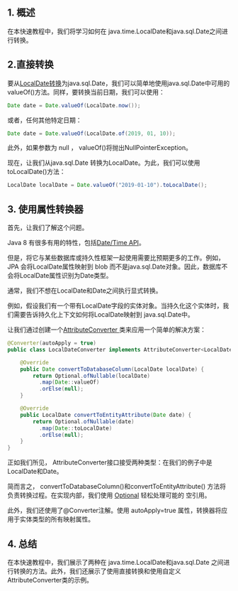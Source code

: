 ## 1. 概述

在本快速教程中，我们将学习如何在 java.time.LocalDate和java.sql.Date之间进行转换。

## 2.直接转换

要从[LocalDate](https://www.baeldung.com/java-date-to-localdate-and-localdatetime)[转换](https://www.baeldung.com/java-date-to-localdate-and-localdatetime)为java.sql.Date，我们可以简单地使用java.sql.Date中可用的valueOf()方法。同样，要转换当前日期，我们可以使用：

```java
Date date = Date.valueOf(LocalDate.now());
```

或者，任何其他特定日期：

```java
Date date = Date.valueOf(LocalDate.of(2019, 01, 10));
```

此外，如果参数为 null ， valueOf()将抛出NullPointerException。

现在，让我们从java.sql.Date 转换为LocalDate。为此，我们可以使用 toLocalDate()方法：

```java
LocalDate localDate = Date.valueOf("2019-01-10").toLocalDate();
```

## 3. 使用属性转换器

首先，让我们了解这个问题。

Java 8 有很多有用的特性，包括[Date/Time API](https://www.baeldung.com/java-8-date-time-intro)。

但是，将它与某些数据库或持久性框架一起使用需要比预期更多的工作。例如，JPA 会将LocalDate属性映射到 blob 而不是java.sql.Date对象。因此，数据库不会将LocalDate属性识别为Date类型。

通常，我们不想在LocalDate和Date之间执行显式转换。

例如，假设我们有一个带有LocalDate字段的实体对象。当持久化这个实体时，我们需要告诉持久化上下文如何将LocalDate映射到 java.sql.Date中。

让我们通过创建一个[AttributeConverter ](https://www.baeldung.com/jpa-attribute-converters)类来应用一个简单的解决方案：

```java
@Converter(autoApply = true)
public class LocalDateConverter implements AttributeConverter<LocalDate, Date> {

    @Override
    public Date convertToDatabaseColumn(LocalDate localDate) {
        return Optional.ofNullable(localDate)
          .map(Date::valueOf)
          .orElse(null);
    }

    @Override
    public LocalDate convertToEntityAttribute(Date date) {
        return Optional.ofNullable(date)
          .map(Date::toLocalDate)
          .orElse(null);
    }
}
```

正如我们所见， AttributeConverter接口接受两种类型：在我们的例子中是LocalDate和Date。

简而言之， convertToDatabaseColumn()和convertToEntityAttribute() 方法将负责转换过程。在实现内部，我们使用 [Optional](https://www.baeldung.com/java-optional) 轻松处理可能的 空引用。

此外，我们还使用了@Converter注解。使用 autoApply=true 属性，转换器将应用于实体类型的所有映射属性。

## 4. 总结

在本快速教程中，我们展示了两种在 java.time.LocalDate和java.sql.Date 之间进行转换的方法。此外，我们还展示了使用直接转换和使用自定义 AttributeConverter类的示例。